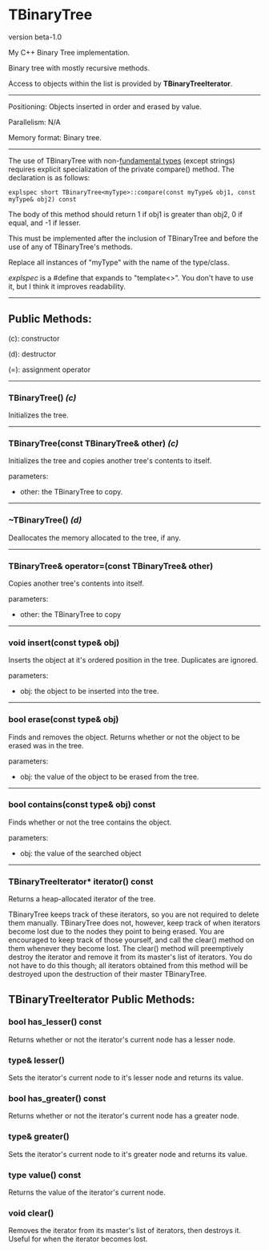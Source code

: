 # TBinaryTree

version beta-1.0

My C++ Binary Tree implementation.

Binary tree with mostly recursive methods.

Access to objects within the list is provided by **TBinaryTreeIterator**.

---

Positioning: Objects inserted in order and erased by value.

Parallelism: N/A

Memory format: Binary tree.

---

The use of TBinaryTree with non-[fundamental types](https://www.cplusplus.com/reference/type_traits/is_fundamental/) (except strings) requires explicit specialization of the private compare() method. The declaration is as follows:
```
explspec short TBinaryTree<myType>::compare(const myType& obj1, const myType& obj2) const
```
The body of this method should return 1 if obj1 is greater than obj2, 0 if equal, and -1 if lesser.

This must be implemented after the inclusion of TBinaryTree and before the use of any of TBinaryTree's methods.

Replace all instances of "myType" with the name of the type/class.

*explspec* is a #define that expands to "template<>". You don't have to use it, but I think it improves readability.

---

## Public Methods:

(c): constructor

(d): destructor

(=): assignment operator

---
### TBinaryTree() *(c)*

Initializes the tree.

---
### TBinaryTree(const TBinaryTree<type>& other) *(c)*

Initializes the tree and copies another tree's contents to itself.

parameters:
- other: the TBinaryTree to copy.

---
### ~TBinaryTree() *(d)*

Deallocates the memory allocated to the tree, if any.

---
### TBinaryTree<type>& operator=(const TBinaryTree<type>& other)

Copies another tree's contents into itself.

parameters:
- other: the TBinaryTree to copy

---
### void insert(const type& obj)

Inserts the object at it's ordered position in the tree. Duplicates are ignored.

parameters:
- obj: the object to be inserted into the tree.

---
### bool erase(const type& obj)

Finds and removes the object. Returns whether or not the object to be erased was in the tree.

parameters:
- obj: the value of the object to be erased from the tree.

---
### bool contains(const type& obj) const

Finds whether or not the tree contains the object.

parameters:
- obj: the value of the searched object

---
### TBinaryTreeIterator<type>* iterator() const

Returns a heap-allocated iterator of the tree.

TBinaryTree keeps track of these iterators, so you are not required to delete them manually. TBinaryTree does not, however, keep track of when iterators become lost due to the nodes they point to being erased. You are encouraged to keep track of those yourself, and call the clear() method on them whenever they become lost. The clear() method will preemptively destroy the iterator and remove it from its master's list of iterators. You do not have to do this though; all iterators obtained from this method will be destroyed upon the destruction of their master TBinaryTree.

## TBinaryTreeIterator Public Methods:

### bool has_lesser() const

Returns whether or not the iterator's current node has a lesser node.

### type& lesser()

Sets the iterator's current node to it's lesser node and returns its value.

### bool has_greater() const

Returns whether or not the iterator's current node has a greater node.

### type& greater()

Sets the iterator's current node to it's greater node and returns its value.

### type value() const

Returns the value of the iterator's current node.

### void clear()

Removes the iterator from its master's list of iterators, then destroys it. Useful for when the iterator becomes lost.
